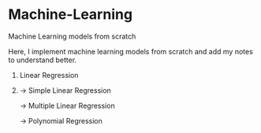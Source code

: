 # Machine-Learning
Machine Learning models from scratch


Here, I implement machine learning models from scratch and add my notes to understand better.

1. Linear Regression
2. 
    -> Simple Linear Regression
    
    -> Multiple Linear Regression 
    
    -> Polynomial Regression
